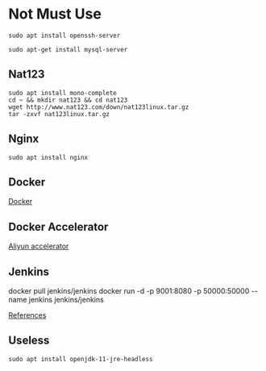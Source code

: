 # Not Must Use

    sudo apt install openssh-server

    sudo apt-get install mysql-server

## Nat123

    sudo apt install mono-complete
    cd ~ && mkdir nat123 && cd nat123
    wget http://www.nat123.com/down/nat123linux.tar.gz
    tar -zxvf nat123linux.tar.gz

## Nginx 

    sudo apt install nginx
    
## Docker

[Docker](./softwares/docker/README.md)

## Docker Accelerator

[Aliyun accelerator](https://cr.console.aliyun.com/cn-hangzhou/instances/mirrors)

## Jenkins

  docker pull jenkins/jenkins
  docker run -d -p 9001:8080 -p 50000:50000 --name jenkins jenkins/jenkins

    
[References](./softwares/jenkins/README.md)    


## Useless

    sudo apt install openjdk-11-jre-headless

